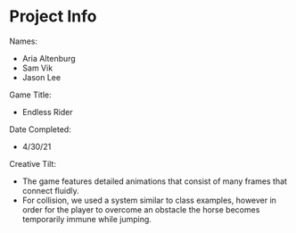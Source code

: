 # Project Info

Names:
- Aria Altenburg
- Sam Vik
- Jason Lee

Game Title:
- Endless Rider

Date Completed:
- 4/30/21

Creative Tilt:
- The game features detailed animations that consist of many frames that connect fluidly.
- For collision, we used a system similar to class examples, however in order for the player to overcome an obstacle the horse becomes temporarily immune while jumping.